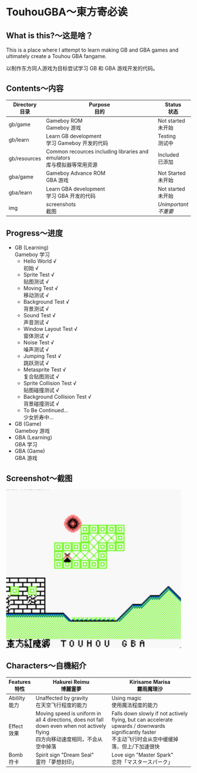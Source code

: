 # TouhouGBA～東方寄必诶

## What is this?～这是啥？
This is a place where I attempt to learn making GB and GBA games and ultimately create a Touhou GBA fangame.

以制作东方同人游戏为目标尝试学习 GB 和 GBA 游戏开发的代码。

## Contents～内容
|Directory<br/>目录|Purpose<br/>目的|Status<br/>状态|
|-------|-------|-------|
|gb/game|Gameboy ROM<br/>Gameboy 游戏|Not started<br/>未开始|
|gb/learn|Learn GB development<br/>学习 Gameboy 开发的代码|Testing<br/>测试中|
|gb/resources|Common recources including libraries and emulators<br/>库与模拟器等常用资源|Included<br/>已添加|
|gba/game|Gameboy Advance ROM<br/>GBA 游戏|Not Started<br/>未开始|
|gba/learn|Learn GBA development<br/>学习 GBA 开发的代码|Not started<br/>未开始|
|img|screenshots<br/>截图|*Unimportant*<br/>*不重要*|

## Progress～进度
- GB (Learning)<br/>Gameboy 学习
  - Hello World √<br/>初始 √
  - Sprite Test √<br/>贴图测试 √
  - Moving Test √<br/>移动测试 √
  - Background Test √<br/>背景测试 √
  - Sound Test √<br/>声音测试 √
  - Window Layout Test √<br/>窗体测试 √
  - Noise Test √<br/>噪声测试 √
  - Jumping Test √<br/>跳跃测试 √
  - Metasprite Test √<br/>复合贴图测试 √
  - Sprite Collision Test √<br/>贴图碰撞测试 √
  - Background Collision Test √<br/>背景碰撞测试 √
  - To Be Continued...<br/>少女折寿中...
- GB (Game)<br/>Gameboy 游戏
- GBA (Learning)<br/>GBA 学习
- GBA (Game)<br/>GBA 游戏
## Screenshot～截图
![test.png](img/test.png)

## Characters～自機紹介
|Features<br/>特性|Hakurei Reimu<br/>博麗霊夢|Kirisame Marisa<br/>霧雨魔理沙|
|--------|-------------|---------------|
|Abililty<br/>能力|Unaffected by gravity<br/>在天空飞行程度的能力|Using magic<br/>使用魔法程度的能力|
|Effect<br/>效果|Moving speed is uniform in all 4 directions, does not fall down even when not actively flying<br/>四方向移动速度相同，不会从空中掉落|Falls down slowly if not actively flying, but can accelerate upwards / downwards significantly faster<br/>不主动飞行时会从空中缓缓掉落，但上/下加速很快|
|Bomb<br/>符卡|Spirit sign "Dream Seal"<br/>霊符「夢想封印」|Love sign "Master Spark"<br/>恋符「マスタースパーク」|